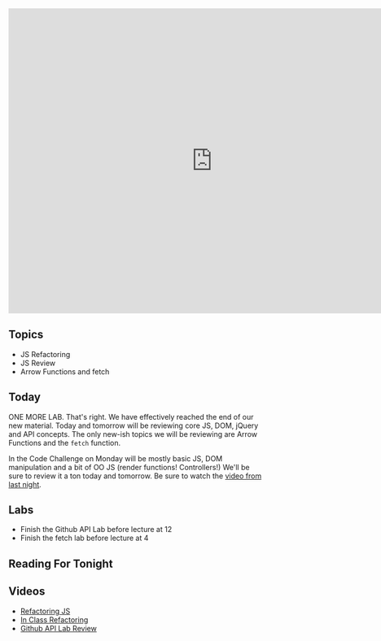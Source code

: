 <iframe src="https://calendar.google.com/calendar/embed?mode=WEEK&src=flatironschool.com_olk0a79jrplg5tcd1ormoq6o5k%40group.calendar.google.com&ctz=America/New_York" style="border: 0" width="800" height="600" frameborder="0" scrolling="no"></iframe>

## Topics

 * JS Refactoring
 * JS Review
 * Arrow Functions and fetch

## Today

ONE MORE LAB. That's right. We have effectively reached the end of our new material. Today and tomorrow will be reviewing core JS, DOM, jQuery and API concepts. The only new-ish topics we will be reviewing are Arrow Functions and the `fetch` function. 

In the Code Challenge on Monday will be mostly basic JS, DOM manipulation and a bit of OO JS (render functions! Controllers!) We'll be sure to review it a ton today and tomorrow. Be sure to watch the [video from last night](https://youtu.be/cQp01HVeXDY).

## Labs

 * Finish the Github API Lab before lecture at 12
 * Finish the fetch lab before lecture at 4

## Reading For Tonight


## Videos

 * [Refactoring JS](https://youtu.be/cQp01HVeXDY)
 * [In Class Refactoring](http://youtu.be/5s6Kgg3gWCA)
 * [Github API Lab Review](http://youtu.be/5wOEOveqH5w)
